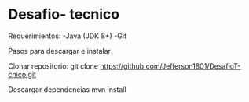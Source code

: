 # Desafio- tecnico

Requerimientos:
-Java (JDK 8+)
-Git
  
Pasos para descargar e instalar

Clonar repositorio:
git clone https://github.com/Jefferson1801/DesafioT-cnico.git

Descargar dependencias
mvn install



